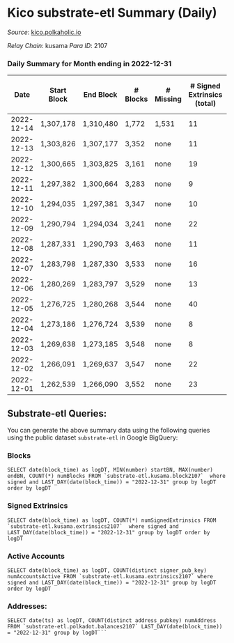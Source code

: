 # Kico substrate-etl Summary (Daily)

_Source_: [kico.polkaholic.io](https://kico.polkaholic.io)

*Relay Chain*: kusama
*Para ID*: 2107



### Daily Summary for Month ending in 2022-12-31


| Date | Start Block | End Block | # Blocks | # Missing | # Signed Extrinsics (total) | # Active Accounts | # Addresses with Balances | # Events | # Transfers | # XCM Transfers In | # XCM Transfers Out |
| ---- | ----------- | --------- | -------- | --------- | --------------------------- | ----------------- | ------------------------- | -------- | ----------- | ------------------ | ------------------- |
| 2022-12-14 | 1,307,178 | 1,310,480 | 1,772 | 1,531 | 11 | 5 |  | 12,472 | 15  |   |   |
| 2022-12-13 | 1,303,826 | 1,307,177 | 3,352 | none | 11 | 5 |  | 22,937 | 13  |   |   |
| 2022-12-12 | 1,300,665 | 1,303,825 | 3,161 | none | 19 | 7 |  | 22,285 | 28  | 2 ($329.98) | 1 ($337.90) |
| 2022-12-11 | 1,297,382 | 1,300,664 | 3,283 | none | 9 | 3 |  | 23,039 | 10  |   |   |
| 2022-12-10 | 1,294,035 | 1,297,381 | 3,347 | none | 10 | 5 |  | 23,492 | 8  |   |   |
| 2022-12-09 | 1,290,794 | 1,294,034 | 3,241 | none | 22 | 7 |  | 22,837 | 28  |   | 1 ($4.64) |
| 2022-12-08 | 1,287,331 | 1,290,793 | 3,463 | none | 11 | 5 |  | 24,309 | 10  |   | 2 ($8.77) |
| 2022-12-07 | 1,283,798 | 1,287,330 | 3,533 | none | 16 | 6 |  | 24,842 | 20  |   |   |
| 2022-12-06 | 1,280,269 | 1,283,797 | 3,529 | none | 13 | 5 |  | 24,807 | 15  | 2 ($343.10) | 3 ($1,651.28) |
| 2022-12-05 | 1,276,725 | 1,280,268 | 3,544 | none | 40 | 15 |  | 25,089 | 57  | 1 ($30.87) | 1 ($92.06) |
| 2022-12-04 | 1,273,186 | 1,276,724 | 3,539 | none | 8 | 4 |  | 24,825 | 7  |   |   |
| 2022-12-03 | 1,269,638 | 1,273,185 | 3,548 | none | 8 | 4 |  | 24,894 | 9  |   |   |
| 2022-12-02 | 1,266,091 | 1,269,637 | 3,547 | none | 22 | 5 |  | 24,989 | 31  |   |   |
| 2022-12-01 | 1,262,539 | 1,266,090 | 3,552 | none | 23 | 10 |  | 25,022 | 26  | 1 ($325.75) | 1 ($327.59) |

## Substrate-etl Queries:
You can generate the above summary data using the following queries using the public dataset `substrate-etl` in Google BigQuery:


### Blocks
```
SELECT date(block_time) as logDT, MIN(number) startBN, MAX(number) endBN, COUNT(*) numBlocks FROM `substrate-etl.kusama.block2107`  where signed and LAST_DAY(date(block_time)) = "2022-12-31" group by logDT order by logDT
```


### Signed Extrinsics
```
SELECT date(block_time) as logDT, COUNT(*) numSignedExtrinsics FROM `substrate-etl.kusama.extrinsics2107`  where signed and LAST_DAY(date(block_time)) = "2022-12-31" group by logDT order by logDT
```


### Active Accounts
```
SELECT date(block_time) as logDT, COUNT(distinct signer_pub_key) numAccountsActive FROM `substrate-etl.kusama.extrinsics2107` where signed and LAST_DAY(date(block_time)) = "2022-12-31" group by logDT order by logDT
```


### Addresses:
```
SELECT date(ts) as logDT, COUNT(distinct address_pubkey) numAddress FROM `substrate-etl.polkadot.balances2107` LAST_DAY(date(block_time)) = "2022-12-31" group by logDT```

